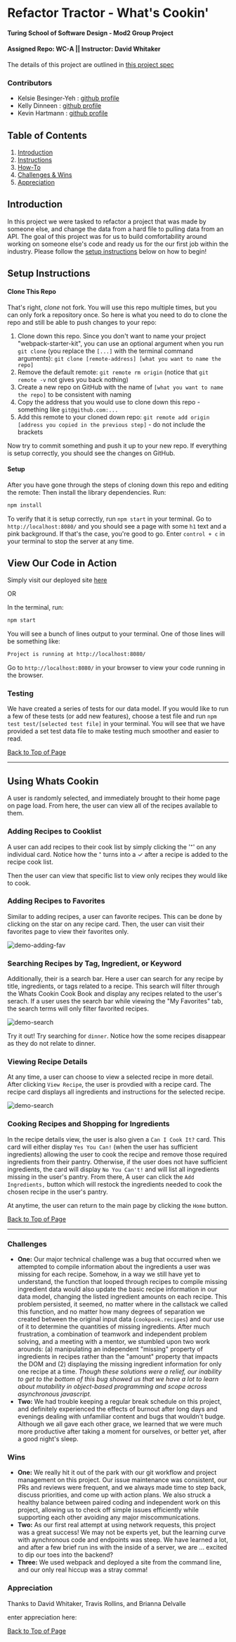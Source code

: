 # Refactor Tractor - What's Cookin'
#### Turing School of Software Design - Mod2 Group Project
#### Assigned Repo: WC-A  || Instructor: David Whitaker

The details of this project are outlined in [this project spec](https://frontend.turing.io/projects/module-2/refactor-tractor-wc.html)

### Contributors
- Kelsie Besinger-Yeh : [github profile](https://github.com/kelsiebesingeryeh)
- Kelly Dinneen : [github profile](https://github.com/kellydinneen)
- Kevin Hartmann : [github profile](https://github.com/kevinhartmann23)

## Table of Contents
1. [Introduction](#introduction)
2. [Instructions](#setup-instructions)
3. [How-To](#using-whats-cookin)
4. [Challenges & Wins](#challenges-&-wins)
5. [Appreciation](#appreciation)

## Introduction
  In this project we were tasked to refactor a project that was made by someone else, and change the data from a hard file to pulling data from an API. The goal of this project was for us to build comfortability around working on someone else's code and ready us for the our first job within the industry. Please follow the [setup instructions](#setup-instructions) below on how to begin!

## Setup Instructions

#### Clone This Repo

That's right, _clone_ not fork. You will use this repo multiple times, but you can only fork a repository once. So here is what you need to do to clone the repo and still be able to push changes to your repo:

1. Clone down this repo. Since you don't want to name your project "webpack-starter-kit", you can use an optional argument when you run `git clone` (you replace the `[...]` with the terminal command arguments): `git clone [remote-address] [what you want to name the repo]`
1. Remove the default remote: `git remote rm origin` (notice that `git remote -v` not gives you back nothing)
1. Create a new repo on GitHub with the name of `[what you want to name the repo]` to be consistent with naming
1. Copy the address that you would use to clone down this repo - something like `git@github.com:...`
1. Add this remote to your cloned down repo: `git remote add origin [address you copied in the previous step]` - do not include the brackets

Now try to commit something and push it up to your new repo. If everything is setup correctly, you should see the changes on GitHub.

#### Setup

After you have gone through the steps of cloning down this repo and editing the remote:
Then install the library dependencies. Run:

```bash
npm install
```

To verify that it is setup correctly, run `npm start` in your terminal. Go to `http://localhost:8080/` and you should see a page with some `h1` text and a pink background. If that's the case, you're good to go. Enter `control + c` in your terminal to stop the server at any time.

## View Our Code in Action
Simply visit our deployed site [here]()

OR

In the terminal, run:

```bash
npm start
```

You will see a bunch of lines output to your terminal. One of those lines will be something like:

```bash
Project is running at http://localhost:8080/
```

Go to `http://localhost:8080/` in your browser to view your code running in the browser.

### Testing

We have created a series of tests for our data model. If you would like to run a few of these tests (or add new features), choose a test file and run `npm test test/[selected test file]` in your terminal.
You will see that we have provided a set test data file to make testing much smoother and easier to read.

[Back to Top of Page](#table-of-contents)

---

## Using Whats Cookin
A user is randomly selected, and immediately brought to their home page on page load. From here, the user can view all of the recipes available to them.

### Adding Recipes to Cooklist
A user can add recipes to their cook list by simply clicking the '⁺' on any individual card. Notice how the ⁺ turns into a ✓ after a recipe is added to the recipe cook list.

Then the user can view that specific list to view only recipes they would like to cook.

### Adding Recipes to Favorites
Similar to adding recipes, a user can favorite recipes. This can be done by clicking on the star on any recipe card. Then, the user can visit their favorites page to view their favorites only.

![demo-adding-fav](https://media.giphy.com/media/3U7PdzLzDAvCUsTLno/giphy.gif)


### Searching Recipes by Tag, Ingredient, or Keyword
Additionally, their is a search bar. Here a user can search for any recipe by title, ingredients, or tags related to a recipe. This search will filter through the Whats Cookin Cook Book and display any recipes related to the user's serach. If a user uses the search bar while viewing the "My Favorites" tab, the search terms will only filter favorited recipes.

![demo-search](https://media.giphy.com/media/xkQ20nfeZtgXFS8ub7/giphy.gif)

Try it out! Try searching for `dinner`. Notice how the some recipes disappear as they do not relate to dinner.

### Viewing Recipe Details
At any time, a user can choose to view a selected recipe in more detail. After clicking `View Recipe`, the user is provdied with a recipe card. The recipe card displays all ingredients and instructions for the selected recipe.

![demo-search](https://media.giphy.com/media/paymxPquLba1ulgefm/giphy.gif)

### Cooking Recipes and Shopping for Ingredients
In the recipe details view, the user is also given a `Can I Cook It?` card. This card will either display `Yes You Can!` (when the user has sufficient ingredients) allowing the user to cook the recipe and remove those required ingredients from their pantry. Otherwise, if the user does not have sufficient ingredients, the card will display `No You Can't!` and will list all ingredients missing in the user's pantry. From there, A user can click the `Add Ingredients,` button which will restock the ingredients needed to cook the chosen recipe in the user's pantry.

At anytime, the user can return to the main page by clicking the `Home` button.

[Back to Top of Page](#table-of-contents)

---

### Challenges
- **One:** Our major technical challenge was a bug that occurred when we attempted to compile information about the ingredients a user was missing for each recipe. Somehow, in a way we still have yet to understand, the function that looped through recipes to compile missing ingredient data would also update the basic recipe information in our data model, changing the listed ingredient amounts on each recipe. This problem persisted, it seemed, no matter where in the callstack we called this function, and no matter how many degrees of separation we created between the original input data (`cookpook.recipes`) and our use of it to determine the quantities of missing ingredients. After much frustration, a combination of teamwork and independent problem solving, and a meeting with a mentor, we stumbled upon two work arounds: (a) manipulating an independent "missing" property of ingredients in recipes rather than the "amount" property that impacts the DOM and (2) displaying the missing ingredient information for only one recipe at a time. *Though these solutions were a relief, our inability to get to the bottom of this bug showed us that we have a lot to learn about mutability in object-based programming and scope across asynchronous javascript.*
- **Two:** We had trouble keeping a regular break schedule on this project, and definitely experienced the effects of burnout after long days and evenings dealing with unfamiliar content and bugs that wouldn't budge. Although we all gave each other grace, we learned that we were much more productive after taking a moment for ourselves, or better yet, after a good night's sleep.

### Wins
- **One:** We really hit it out of the park with our git workflow and project management on this project. Our issue maintenance was consistent, our PRs and reviews were frequent, and we always made time to step back, discuss priorities, and come up with action plans. We also struck a healthy balance between paired coding and independent work on this project, allowing us to check off simple issues efficiently while supporting each other avoiding any major miscommunications.
- **Two:** As our first real attempt at using network requests, this project was a great success! We may not be experts yet, but the learning curve with aynchronous code and endpoints was steep. We have learned a lot, and after a few brief run ins with the inside of a server, we are ... excited to dip our toes into the backend?
- **Three:** We used webpack and deployed a site from the command line, and our only real hiccup was a stray comma!

### Appreciation
Thanks to David Whitaker, Travis Rollins, and Brianna Delvalle

enter appreciation here:


[Back to Top of Page](#table-of-contents)

<!-- ## Deploying to GitHub Pages

_If you are finished with the functionality and testing of your project_, then you can consider deploying your project to the web! This way anyone can play it without cloning down your repo.

[GitHub Pages](https://pages.github.com/) is a great way to deploy your project to the web. Don't worry about this until your project is free of bugs and well tested!

If you _are_ done, you can follow [this procedure](./gh-pages-procedure.md) to get your project live on GitHub Pages. -->
